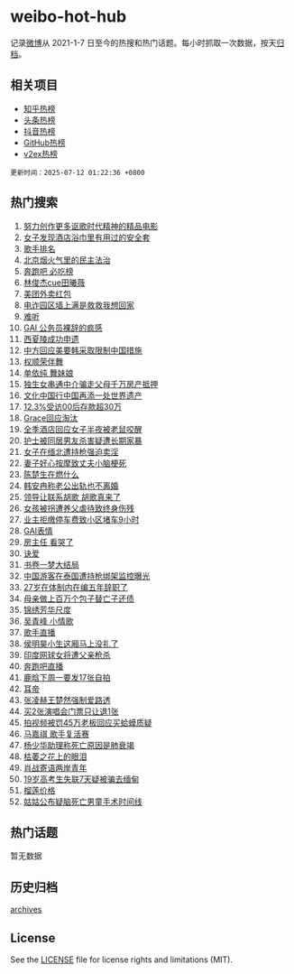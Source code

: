 # weibo-hot-hub

记录[微博](https://www.weibo.com)从 2021-1-7 日至今的热搜和热门话题。每小时抓取一次数据，按天[归档](archives)。

## 相关项目

- [知乎热榜](https://github.com/snaildev/zhihu-hot-hub)
- [头条热榜](https://github.com/snaildev/toutiao-hot-hub)
- [抖音热榜](https://github.com/snaildev/douyin-hot-hub)
- [GitHub热榜](https://github.com/snaildev/github-hot-hub)
- [v2ex热榜](https://github.com/snaildev/v2ex-hot-hub)


`更新时间：2025-07-12 01:22:36 +0800`

## 热门搜索

1. [努力创作更多讴歌时代精神的精品电影](https://m.weibo.cn/search?containerid=100103type%3D1%26t%3D10%26q%3D%23%E5%8A%AA%E5%8A%9B%E5%88%9B%E4%BD%9C%E6%9B%B4%E5%A4%9A%E8%AE%B4%E6%AD%8C%E6%97%B6%E4%BB%A3%E7%B2%BE%E7%A5%9E%E7%9A%84%E7%B2%BE%E5%93%81%E7%94%B5%E5%BD%B1%23&stream_entry_id=51&isnewpage=1&extparam=seat%3D1%26q%3D%2523%25E5%258A%25AA%25E5%258A%259B%25E5%2588%259B%25E4%25BD%259C%25E6%259B%25B4%25E5%25A4%259A%25E8%25AE%25B4%25E6%25AD%258C%25E6%2597%25B6%25E4%25BB%25A3%25E7%25B2%25BE%25E7%25A5%259E%25E7%259A%2584%25E7%25B2%25BE%25E5%2593%2581%25E7%2594%25B5%25E5%25BD%25B1%2523%26filter_type%3Drealtimehot%26stream_entry_id%3D51%26c_type%3D51%26cate%3D10103%26dgr%3D0%26pos%3D0%26display_time%3D1752254554%26pre_seqid%3D17522545546210053928)
1. [女子发现酒店浴巾里有用过的安全套](https://m.weibo.cn/search?containerid=100103type%3D1%26t%3D10%26q%3D%23%E5%A5%B3%E5%AD%90%E5%8F%91%E7%8E%B0%E9%85%92%E5%BA%97%E6%B5%B4%E5%B7%BE%E9%87%8C%E6%9C%89%E7%94%A8%E8%BF%87%E7%9A%84%E5%AE%89%E5%85%A8%E5%A5%97%23&stream_entry_id=31&isnewpage=1&extparam=seat%3D1%26filter_type%3Drealtimehot%26c_type%3D31%26band_rank%3D1%26cate%3D5001%26q%3D%2523%25E5%25A5%25B3%25E5%25AD%2590%25E5%258F%2591%25E7%258E%25B0%25E9%2585%2592%25E5%25BA%2597%25E6%25B5%25B4%25E5%25B7%25BE%25E9%2587%258C%25E6%259C%2589%25E7%2594%25A8%25E8%25BF%2587%25E7%259A%2584%25E5%25AE%2589%25E5%2585%25A8%25E5%25A5%2597%2523%26lcate%3D5001%26dgr%3D0%26pos%3D0%26realpos%3D1%26flag%3D1%26stream_entry_id%3D31%26display_time%3D1752254554%26pre_seqid%3D17522545546210053928)
1. [歌手排名](https://m.weibo.cn/search?containerid=100103type%3D1%26t%3D10%26q%3D%E6%AD%8C%E6%89%8B%E6%8E%92%E5%90%8D&stream_entry_id=31&isnewpage=1&extparam=seat%3D1%26filter_type%3Drealtimehot%26c_type%3D31%26band_rank%3D2%26cate%3D5001%26q%3D%25E6%25AD%258C%25E6%2589%258B%25E6%258E%2592%25E5%2590%258D%26lcate%3D5001%26dgr%3D0%26pos%3D1%26realpos%3D2%26flag%3D2%26stream_entry_id%3D31%26display_time%3D1752254554%26pre_seqid%3D17522545546210053928)
1. [北京烟火气里的民主法治](https://m.weibo.cn/search?containerid=100103type%3D1%26t%3D10%26q%3D%23%E5%8C%97%E4%BA%AC%E7%83%9F%E7%81%AB%E6%B0%94%E9%87%8C%E7%9A%84%E6%B0%91%E4%B8%BB%E6%B3%95%E6%B2%BB%23&stream_entry_id=31&isnewpage=1&extparam=seat%3D1%26filter_type%3Drealtimehot%26c_type%3D31%26band_rank%3D3%26cate%3D5001%26q%3D%2523%25E5%258C%2597%25E4%25BA%25AC%25E7%2583%259F%25E7%2581%25AB%25E6%25B0%2594%25E9%2587%258C%25E7%259A%2584%25E6%25B0%2591%25E4%25B8%25BB%25E6%25B3%2595%25E6%25B2%25BB%2523%26lcate%3D5001%26dgr%3D0%26pos%3D2%26realpos%3D3%26flag%3D0%26stream_entry_id%3D31%26display_time%3D1752254554%26pre_seqid%3D17522545546210053928)
1. [奔跑吧 必吃榜](https://m.weibo.cn/search?containerid=100103type%3D1%26t%3D10%26q%3D%23%E5%A5%94%E8%B7%91%E5%90%A7+%E5%BF%85%E5%90%83%E6%A6%9C%23&stream_entry_id=31&isnewpage=1&extparam=seat%3D1%26filter_type%3Drealtimehot%26c_type%3D31%26band_rank%3D4%26cate%3D5001%26lcate%3D5001%26is_ad_pos%3D1%26pos%3D3%26stream_entry_id%3D31%26adid%3D293388%26topic_ad%3D1%26q%3D%2523%25E5%25A5%2594%25E8%25B7%2591%25E5%2590%25A7%2520%25E5%25BF%2585%25E5%2590%2583%25E6%25A6%259C%2523%26dgr%3D0%26display_time%3D1752254554%26pre_seqid%3D17522545546210053928)
1. [林俊杰cue田曦薇](https://m.weibo.cn/search?containerid=100103type%3D1%26t%3D10%26q%3D%23%E6%9E%97%E4%BF%8A%E6%9D%B0cue%E7%94%B0%E6%9B%A6%E8%96%87%23&stream_entry_id=31&isnewpage=1&extparam=seat%3D1%26filter_type%3Drealtimehot%26c_type%3D31%26band_rank%3D4%26cate%3D5001%26q%3D%2523%25E6%259E%2597%25E4%25BF%258A%25E6%259D%25B0cue%25E7%2594%25B0%25E6%259B%25A6%25E8%2596%2587%2523%26lcate%3D5001%26dgr%3D0%26pos%3D4%26realpos%3D4%26flag%3D2%26stream_entry_id%3D31%26display_time%3D1752254554%26pre_seqid%3D17522545546210053928)
1. [美团外卖红包](https://m.weibo.cn/search?containerid=100103type%3D1%26t%3D10%26q%3D%E7%BE%8E%E5%9B%A2%E5%A4%96%E5%8D%96%E7%BA%A2%E5%8C%85&stream_entry_id=31&isnewpage=1&extparam=seat%3D1%26filter_type%3Drealtimehot%26c_type%3D31%26band_rank%3D5%26cate%3D5001%26q%3D%25E7%25BE%258E%25E5%259B%25A2%25E5%25A4%2596%25E5%258D%2596%25E7%25BA%25A2%25E5%258C%2585%26lcate%3D5001%26dgr%3D0%26pos%3D5%26realpos%3D5%26flag%3D0%26stream_entry_id%3D31%26display_time%3D1752254554%26pre_seqid%3D17522545546210053928)
1. [电诈园区墙上满是救救我想回家](https://m.weibo.cn/search?containerid=100103type%3D1%26t%3D10%26q%3D%23%E7%94%B5%E8%AF%88%E5%9B%AD%E5%8C%BA%E5%A2%99%E4%B8%8A%E6%BB%A1%E6%98%AF%E6%95%91%E6%95%91%E6%88%91%E6%83%B3%E5%9B%9E%E5%AE%B6%23&stream_entry_id=31&isnewpage=1&extparam=seat%3D1%26filter_type%3Drealtimehot%26c_type%3D31%26band_rank%3D6%26cate%3D5001%26q%3D%2523%25E7%2594%25B5%25E8%25AF%2588%25E5%259B%25AD%25E5%258C%25BA%25E5%25A2%2599%25E4%25B8%258A%25E6%25BB%25A1%25E6%2598%25AF%25E6%2595%2591%25E6%2595%2591%25E6%2588%2591%25E6%2583%25B3%25E5%259B%259E%25E5%25AE%25B6%2523%26lcate%3D5001%26dgr%3D0%26pos%3D6%26realpos%3D6%26flag%3D0%26stream_entry_id%3D31%26display_time%3D1752254554%26pre_seqid%3D17522545546210053928)
1. [难听](https://m.weibo.cn/search?containerid=100103type%3D1%26t%3D10%26q%3D%E9%9A%BE%E5%90%AC&stream_entry_id=31&isnewpage=1&extparam=seat%3D1%26filter_type%3Drealtimehot%26c_type%3D31%26band_rank%3D7%26cate%3D5001%26q%3D%25E9%259A%25BE%25E5%2590%25AC%26lcate%3D5001%26dgr%3D0%26pos%3D7%26realpos%3D7%26flag%3D2%26stream_entry_id%3D31%26display_time%3D1752254554%26pre_seqid%3D17522545546210053928)
1. [GAI 公务员裸辞的疯感](https://m.weibo.cn/search?containerid=100103type%3D1%26t%3D10%26q%3DGAI+%E5%85%AC%E5%8A%A1%E5%91%98%E8%A3%B8%E8%BE%9E%E7%9A%84%E7%96%AF%E6%84%9F&stream_entry_id=31&isnewpage=1&extparam=seat%3D1%26filter_type%3Drealtimehot%26c_type%3D31%26band_rank%3D8%26cate%3D5001%26q%3DGAI%2520%25E5%2585%25AC%25E5%258A%25A1%25E5%2591%2598%25E8%25A3%25B8%25E8%25BE%259E%25E7%259A%2584%25E7%2596%25AF%25E6%2584%259F%26lcate%3D5001%26dgr%3D0%26pos%3D8%26realpos%3D8%26flag%3D0%26stream_entry_id%3D31%26display_time%3D1752254554%26pre_seqid%3D17522545546210053928)
1. [西夏陵成功申遗](https://m.weibo.cn/search?containerid=100103type%3D1%26t%3D10%26q%3D%23%E8%A5%BF%E5%A4%8F%E9%99%B5%E6%88%90%E5%8A%9F%E7%94%B3%E9%81%97%23&stream_entry_id=31&isnewpage=1&extparam=seat%3D1%26filter_type%3Drealtimehot%26c_type%3D31%26band_rank%3D9%26cate%3D5001%26q%3D%2523%25E8%25A5%25BF%25E5%25A4%258F%25E9%2599%25B5%25E6%2588%2590%25E5%258A%259F%25E7%2594%25B3%25E9%2581%2597%2523%26lcate%3D5001%26dgr%3D0%26pos%3D9%26realpos%3D9%26flag%3D0%26stream_entry_id%3D31%26display_time%3D1752254554%26pre_seqid%3D17522545546210053928)
1. [中方回应美要韩采取限制中国措施](https://m.weibo.cn/search?containerid=100103type%3D1%26t%3D10%26q%3D%23%E4%B8%AD%E6%96%B9%E5%9B%9E%E5%BA%94%E7%BE%8E%E8%A6%81%E9%9F%A9%E9%87%87%E5%8F%96%E9%99%90%E5%88%B6%E4%B8%AD%E5%9B%BD%E6%8E%AA%E6%96%BD%23&stream_entry_id=31&isnewpage=1&extparam=seat%3D1%26filter_type%3Drealtimehot%26c_type%3D31%26band_rank%3D10%26cate%3D5001%26q%3D%2523%25E4%25B8%25AD%25E6%2596%25B9%25E5%259B%259E%25E5%25BA%2594%25E7%25BE%258E%25E8%25A6%2581%25E9%259F%25A9%25E9%2587%2587%25E5%258F%2596%25E9%2599%2590%25E5%2588%25B6%25E4%25B8%25AD%25E5%259B%25BD%25E6%258E%25AA%25E6%2596%25BD%2523%26lcate%3D5001%26dgr%3D0%26pos%3D10%26realpos%3D10%26flag%3D1%26stream_entry_id%3D31%26display_time%3D1752254554%26pre_seqid%3D17522545546210053928)
1. [权顺荣伴舞](https://m.weibo.cn/search?containerid=100103type%3D1%26t%3D10%26q%3D%E6%9D%83%E9%A1%BA%E8%8D%A3%E4%BC%B4%E8%88%9E&stream_entry_id=31&isnewpage=1&extparam=seat%3D1%26filter_type%3Drealtimehot%26c_type%3D31%26band_rank%3D11%26cate%3D5001%26q%3D%25E6%259D%2583%25E9%25A1%25BA%25E8%258D%25A3%25E4%25BC%25B4%25E8%2588%259E%26lcate%3D5001%26dgr%3D0%26pos%3D11%26realpos%3D11%26flag%3D1%26stream_entry_id%3D31%26display_time%3D1752254554%26pre_seqid%3D17522545546210053928)
1. [单依纯 舞妹娘](https://m.weibo.cn/search?containerid=100103type%3D1%26t%3D10%26q%3D%E5%8D%95%E4%BE%9D%E7%BA%AF+%E8%88%9E%E5%A6%B9%E5%A8%98&stream_entry_id=31&isnewpage=1&extparam=seat%3D1%26filter_type%3Drealtimehot%26c_type%3D31%26band_rank%3D12%26cate%3D5001%26q%3D%25E5%258D%2595%25E4%25BE%259D%25E7%25BA%25AF%2520%25E8%2588%259E%25E5%25A6%25B9%25E5%25A8%2598%26lcate%3D5001%26dgr%3D0%26pos%3D12%26realpos%3D12%26flag%3D0%26stream_entry_id%3D31%26display_time%3D1752254554%26pre_seqid%3D17522545546210053928)
1. [独生女串通中介骗走父母千万房产抵押](https://m.weibo.cn/search?containerid=100103type%3D1%26t%3D10%26q%3D%23%E7%8B%AC%E7%94%9F%E5%A5%B3%E4%B8%B2%E9%80%9A%E4%B8%AD%E4%BB%8B%E9%AA%97%E8%B5%B0%E7%88%B6%E6%AF%8D%E5%8D%83%E4%B8%87%E6%88%BF%E4%BA%A7%E6%8A%B5%E6%8A%BC%23&stream_entry_id=31&isnewpage=1&extparam=seat%3D1%26filter_type%3Drealtimehot%26c_type%3D31%26band_rank%3D13%26cate%3D5001%26q%3D%2523%25E7%258B%25AC%25E7%2594%259F%25E5%25A5%25B3%25E4%25B8%25B2%25E9%2580%259A%25E4%25B8%25AD%25E4%25BB%258B%25E9%25AA%2597%25E8%25B5%25B0%25E7%2588%25B6%25E6%25AF%258D%25E5%258D%2583%25E4%25B8%2587%25E6%2588%25BF%25E4%25BA%25A7%25E6%258A%25B5%25E6%258A%25BC%2523%26lcate%3D5001%26dgr%3D0%26pos%3D13%26realpos%3D13%26flag%3D1%26stream_entry_id%3D31%26display_time%3D1752254554%26pre_seqid%3D17522545546210053928)
1. [文化中国行中国再添一处世界遗产](https://m.weibo.cn/search?containerid=100103type%3D1%26t%3D10%26q%3D%23%E6%96%87%E5%8C%96%E4%B8%AD%E5%9B%BD%E8%A1%8C%E4%B8%AD%E5%9B%BD%E5%86%8D%E6%B7%BB%E4%B8%80%E5%A4%84%E4%B8%96%E7%95%8C%E9%81%97%E4%BA%A7%23&stream_entry_id=31&isnewpage=1&extparam=seat%3D1%26filter_type%3Drealtimehot%26c_type%3D31%26band_rank%3D14%26cate%3D5001%26q%3D%2523%25E6%2596%2587%25E5%258C%2596%25E4%25B8%25AD%25E5%259B%25BD%25E8%25A1%258C%25E4%25B8%25AD%25E5%259B%25BD%25E5%2586%258D%25E6%25B7%25BB%25E4%25B8%2580%25E5%25A4%2584%25E4%25B8%2596%25E7%2595%258C%25E9%2581%2597%25E4%25BA%25A7%2523%26lcate%3D5001%26dgr%3D0%26pos%3D14%26realpos%3D14%26flag%3D0%26stream_entry_id%3D31%26display_time%3D1752254554%26pre_seqid%3D17522545546210053928)
1. [12.3%受访00后存款超30万](https://m.weibo.cn/search?containerid=100103type%3D1%26t%3D10%26q%3D%2312.3%25%E5%8F%97%E8%AE%BF00%E5%90%8E%E5%AD%98%E6%AC%BE%E8%B6%8530%E4%B8%87%23&stream_entry_id=31&isnewpage=1&extparam=seat%3D1%26filter_type%3Drealtimehot%26c_type%3D31%26band_rank%3D15%26cate%3D5001%26q%3D%252312.3%2525%25E5%258F%2597%25E8%25AE%25BF00%25E5%2590%258E%25E5%25AD%2598%25E6%25AC%25BE%25E8%25B6%258530%25E4%25B8%2587%2523%26lcate%3D5001%26dgr%3D0%26pos%3D15%26realpos%3D15%26flag%3D0%26stream_entry_id%3D31%26display_time%3D1752254554%26pre_seqid%3D17522545546210053928)
1. [Grace回应淘汰](https://m.weibo.cn/search?containerid=100103type%3D1%26t%3D10%26q%3D%23Grace%E5%9B%9E%E5%BA%94%E6%B7%98%E6%B1%B0%23&stream_entry_id=31&isnewpage=1&extparam=seat%3D1%26filter_type%3Drealtimehot%26c_type%3D31%26band_rank%3D16%26cate%3D5001%26q%3D%2523Grace%25E5%259B%259E%25E5%25BA%2594%25E6%25B7%2598%25E6%25B1%25B0%2523%26lcate%3D5001%26dgr%3D0%26pos%3D16%26realpos%3D16%26flag%3D1%26stream_entry_id%3D31%26display_time%3D1752254554%26pre_seqid%3D17522545546210053928)
1. [全季酒店回应女子半夜被老鼠咬醒](https://m.weibo.cn/search?containerid=100103type%3D1%26t%3D10%26q%3D%23%E5%85%A8%E5%AD%A3%E9%85%92%E5%BA%97%E5%9B%9E%E5%BA%94%E5%A5%B3%E5%AD%90%E5%8D%8A%E5%A4%9C%E8%A2%AB%E8%80%81%E9%BC%A0%E5%92%AC%E9%86%92%23&stream_entry_id=31&isnewpage=1&extparam=seat%3D1%26filter_type%3Drealtimehot%26c_type%3D31%26band_rank%3D17%26cate%3D5001%26q%3D%2523%25E5%2585%25A8%25E5%25AD%25A3%25E9%2585%2592%25E5%25BA%2597%25E5%259B%259E%25E5%25BA%2594%25E5%25A5%25B3%25E5%25AD%2590%25E5%258D%258A%25E5%25A4%259C%25E8%25A2%25AB%25E8%2580%2581%25E9%25BC%25A0%25E5%2592%25AC%25E9%2586%2592%2523%26lcate%3D5001%26dgr%3D0%26pos%3D17%26realpos%3D17%26flag%3D0%26stream_entry_id%3D31%26display_time%3D1752254554%26pre_seqid%3D17522545546210053928)
1. [护士被同居男友杀害疑遭长期家暴](https://m.weibo.cn/search?containerid=100103type%3D1%26t%3D10%26q%3D%23%E6%8A%A4%E5%A3%AB%E8%A2%AB%E5%90%8C%E5%B1%85%E7%94%B7%E5%8F%8B%E6%9D%80%E5%AE%B3%E7%96%91%E9%81%AD%E9%95%BF%E6%9C%9F%E5%AE%B6%E6%9A%B4%23&stream_entry_id=31&isnewpage=1&extparam=seat%3D1%26filter_type%3Drealtimehot%26c_type%3D31%26band_rank%3D18%26cate%3D5001%26q%3D%2523%25E6%258A%25A4%25E5%25A3%25AB%25E8%25A2%25AB%25E5%2590%258C%25E5%25B1%2585%25E7%2594%25B7%25E5%258F%258B%25E6%259D%2580%25E5%25AE%25B3%25E7%2596%2591%25E9%2581%25AD%25E9%2595%25BF%25E6%259C%259F%25E5%25AE%25B6%25E6%259A%25B4%2523%26lcate%3D5001%26dgr%3D0%26pos%3D18%26realpos%3D18%26flag%3D0%26stream_entry_id%3D31%26display_time%3D1752254554%26pre_seqid%3D17522545546210053928)
1. [女子在缅北遭持枪强迫卖淫](https://m.weibo.cn/search?containerid=100103type%3D1%26t%3D10%26q%3D%23%E5%A5%B3%E5%AD%90%E5%9C%A8%E7%BC%85%E5%8C%97%E9%81%AD%E6%8C%81%E6%9E%AA%E5%BC%BA%E8%BF%AB%E5%8D%96%E6%B7%AB%23&stream_entry_id=31&isnewpage=1&extparam=seat%3D1%26filter_type%3Drealtimehot%26c_type%3D31%26band_rank%3D19%26cate%3D5001%26q%3D%2523%25E5%25A5%25B3%25E5%25AD%2590%25E5%259C%25A8%25E7%25BC%2585%25E5%258C%2597%25E9%2581%25AD%25E6%258C%2581%25E6%259E%25AA%25E5%25BC%25BA%25E8%25BF%25AB%25E5%258D%2596%25E6%25B7%25AB%2523%26lcate%3D5001%26dgr%3D0%26pos%3D19%26realpos%3D19%26flag%3D0%26stream_entry_id%3D31%26display_time%3D1752254554%26pre_seqid%3D17522545546210053928)
1. [妻子好心按摩致丈夫小脑梗死](https://m.weibo.cn/search?containerid=100103type%3D1%26t%3D10%26q%3D%23%E5%A6%BB%E5%AD%90%E5%A5%BD%E5%BF%83%E6%8C%89%E6%91%A9%E8%87%B4%E4%B8%88%E5%A4%AB%E5%B0%8F%E8%84%91%E6%A2%97%E6%AD%BB%23&stream_entry_id=31&isnewpage=1&extparam=seat%3D1%26filter_type%3Drealtimehot%26c_type%3D31%26band_rank%3D20%26cate%3D5001%26q%3D%2523%25E5%25A6%25BB%25E5%25AD%2590%25E5%25A5%25BD%25E5%25BF%2583%25E6%258C%2589%25E6%2591%25A9%25E8%2587%25B4%25E4%25B8%2588%25E5%25A4%25AB%25E5%25B0%258F%25E8%2584%2591%25E6%25A2%2597%25E6%25AD%25BB%2523%26lcate%3D5001%26dgr%3D0%26pos%3D20%26realpos%3D20%26flag%3D0%26stream_entry_id%3D31%26display_time%3D1752254554%26pre_seqid%3D17522545546210053928)
1. [陈楚生在燃什么](https://m.weibo.cn/search?containerid=100103type%3D1%26t%3D10%26q%3D%E9%99%88%E6%A5%9A%E7%94%9F%E5%9C%A8%E7%87%83%E4%BB%80%E4%B9%88&stream_entry_id=31&isnewpage=1&extparam=seat%3D1%26filter_type%3Drealtimehot%26c_type%3D31%26band_rank%3D21%26cate%3D5001%26q%3D%25E9%2599%2588%25E6%25A5%259A%25E7%2594%259F%25E5%259C%25A8%25E7%2587%2583%25E4%25BB%2580%25E4%25B9%2588%26lcate%3D5001%26dgr%3D0%26pos%3D21%26realpos%3D21%26flag%3D0%26stream_entry_id%3D31%26display_time%3D1752254554%26pre_seqid%3D17522545546210053928)
1. [韩安冉称老公出轨也不离婚](https://m.weibo.cn/search?containerid=100103type%3D1%26t%3D10%26q%3D%23%E9%9F%A9%E5%AE%89%E5%86%89%E7%A7%B0%E8%80%81%E5%85%AC%E5%87%BA%E8%BD%A8%E4%B9%9F%E4%B8%8D%E7%A6%BB%E5%A9%9A%23&stream_entry_id=31&isnewpage=1&extparam=seat%3D1%26filter_type%3Drealtimehot%26c_type%3D31%26band_rank%3D22%26cate%3D5001%26q%3D%2523%25E9%259F%25A9%25E5%25AE%2589%25E5%2586%2589%25E7%25A7%25B0%25E8%2580%2581%25E5%2585%25AC%25E5%2587%25BA%25E8%25BD%25A8%25E4%25B9%259F%25E4%25B8%258D%25E7%25A6%25BB%25E5%25A9%259A%2523%26lcate%3D5001%26dgr%3D0%26pos%3D22%26realpos%3D22%26flag%3D0%26stream_entry_id%3D31%26display_time%3D1752254554%26pre_seqid%3D17522545546210053928)
1. [领导让联系胡歌 胡歌真来了](https://m.weibo.cn/search?containerid=100103type%3D1%26t%3D10%26q%3D%E9%A2%86%E5%AF%BC%E8%AE%A9%E8%81%94%E7%B3%BB%E8%83%A1%E6%AD%8C+%E8%83%A1%E6%AD%8C%E7%9C%9F%E6%9D%A5%E4%BA%86&stream_entry_id=31&isnewpage=1&extparam=seat%3D1%26filter_type%3Drealtimehot%26c_type%3D31%26band_rank%3D23%26cate%3D5001%26q%3D%25E9%25A2%2586%25E5%25AF%25BC%25E8%25AE%25A9%25E8%2581%2594%25E7%25B3%25BB%25E8%2583%25A1%25E6%25AD%258C%2520%25E8%2583%25A1%25E6%25AD%258C%25E7%259C%259F%25E6%259D%25A5%25E4%25BA%2586%26lcate%3D5001%26dgr%3D0%26pos%3D23%26realpos%3D23%26flag%3D2%26stream_entry_id%3D31%26display_time%3D1752254554%26pre_seqid%3D17522545546210053928)
1. [女孩被拐遭养父虐待致终身伤残](https://m.weibo.cn/search?containerid=100103type%3D1%26t%3D10%26q%3D%23%E5%A5%B3%E5%AD%A9%E8%A2%AB%E6%8B%90%E9%81%AD%E5%85%BB%E7%88%B6%E8%99%90%E5%BE%85%E8%87%B4%E7%BB%88%E8%BA%AB%E4%BC%A4%E6%AE%8B%23&stream_entry_id=31&isnewpage=1&extparam=seat%3D1%26filter_type%3Drealtimehot%26c_type%3D31%26band_rank%3D24%26cate%3D5001%26q%3D%2523%25E5%25A5%25B3%25E5%25AD%25A9%25E8%25A2%25AB%25E6%258B%2590%25E9%2581%25AD%25E5%2585%25BB%25E7%2588%25B6%25E8%2599%2590%25E5%25BE%2585%25E8%2587%25B4%25E7%25BB%2588%25E8%25BA%25AB%25E4%25BC%25A4%25E6%25AE%258B%2523%26lcate%3D5001%26dgr%3D0%26pos%3D24%26realpos%3D24%26flag%3D1%26stream_entry_id%3D31%26display_time%3D1752254554%26pre_seqid%3D17522545546210053928)
1. [业主拒缴停车费致小区堵车9小时](https://m.weibo.cn/search?containerid=100103type%3D1%26t%3D10%26q%3D%23%E4%B8%9A%E4%B8%BB%E6%8B%92%E7%BC%B4%E5%81%9C%E8%BD%A6%E8%B4%B9%E8%87%B4%E5%B0%8F%E5%8C%BA%E5%A0%B5%E8%BD%A69%E5%B0%8F%E6%97%B6%23&stream_entry_id=31&isnewpage=1&extparam=seat%3D1%26filter_type%3Drealtimehot%26c_type%3D31%26band_rank%3D25%26cate%3D5001%26q%3D%2523%25E4%25B8%259A%25E4%25B8%25BB%25E6%258B%2592%25E7%25BC%25B4%25E5%2581%259C%25E8%25BD%25A6%25E8%25B4%25B9%25E8%2587%25B4%25E5%25B0%258F%25E5%258C%25BA%25E5%25A0%25B5%25E8%25BD%25A69%25E5%25B0%258F%25E6%2597%25B6%2523%26lcate%3D5001%26dgr%3D0%26pos%3D25%26realpos%3D25%26flag%3D1%26stream_entry_id%3D31%26display_time%3D1752254554%26pre_seqid%3D17522545546210053928)
1. [GAI表情](https://m.weibo.cn/search?containerid=100103type%3D1%26t%3D10%26q%3DGAI%E8%A1%A8%E6%83%85&stream_entry_id=31&isnewpage=1&extparam=seat%3D1%26filter_type%3Drealtimehot%26c_type%3D31%26band_rank%3D26%26cate%3D5001%26q%3DGAI%25E8%25A1%25A8%25E6%2583%2585%26lcate%3D5001%26dgr%3D0%26pos%3D26%26realpos%3D26%26flag%3D0%26stream_entry_id%3D31%26display_time%3D1752254554%26pre_seqid%3D17522545546210053928)
1. [房主任 看哭了](https://m.weibo.cn/search?containerid=100103type%3D1%26t%3D10%26q%3D%E6%88%BF%E4%B8%BB%E4%BB%BB+%E7%9C%8B%E5%93%AD%E4%BA%86&stream_entry_id=31&isnewpage=1&extparam=seat%3D1%26filter_type%3Drealtimehot%26c_type%3D31%26band_rank%3D27%26cate%3D5001%26q%3D%25E6%2588%25BF%25E4%25B8%25BB%25E4%25BB%25BB%2520%25E7%259C%258B%25E5%2593%25AD%25E4%25BA%2586%26lcate%3D5001%26dgr%3D0%26pos%3D27%26realpos%3D27%26flag%3D0%26stream_entry_id%3D31%26display_time%3D1752254554%26pre_seqid%3D17522545546210053928)
1. [诀爱](https://m.weibo.cn/search?containerid=100103type%3D1%26t%3D10%26q%3D%E8%AF%80%E7%88%B1&stream_entry_id=31&isnewpage=1&extparam=seat%3D1%26filter_type%3Drealtimehot%26c_type%3D31%26band_rank%3D28%26cate%3D5001%26q%3D%25E8%25AF%2580%25E7%2588%25B1%26lcate%3D5001%26dgr%3D0%26pos%3D28%26realpos%3D28%26flag%3D0%26stream_entry_id%3D31%26display_time%3D1752254554%26pre_seqid%3D17522545546210053928)
1. [书卷一梦大结局](https://m.weibo.cn/search?containerid=100103type%3D1%26t%3D10%26q%3D%23%E4%B9%A6%E5%8D%B7%E4%B8%80%E6%A2%A6%E5%A4%A7%E7%BB%93%E5%B1%80%23&stream_entry_id=31&isnewpage=1&extparam=seat%3D1%26filter_type%3Drealtimehot%26c_type%3D31%26band_rank%3D29%26cate%3D5001%26q%3D%2523%25E4%25B9%25A6%25E5%258D%25B7%25E4%25B8%2580%25E6%25A2%25A6%25E5%25A4%25A7%25E7%25BB%2593%25E5%25B1%2580%2523%26lcate%3D5001%26dgr%3D0%26pos%3D29%26realpos%3D29%26flag%3D0%26stream_entry_id%3D31%26display_time%3D1752254554%26pre_seqid%3D17522545546210053928)
1. [中国游客在泰国遭持枪绑架监控曝光](https://m.weibo.cn/search?containerid=100103type%3D1%26t%3D10%26q%3D%23%E4%B8%AD%E5%9B%BD%E6%B8%B8%E5%AE%A2%E5%9C%A8%E6%B3%B0%E5%9B%BD%E9%81%AD%E6%8C%81%E6%9E%AA%E7%BB%91%E6%9E%B6%E7%9B%91%E6%8E%A7%E6%9B%9D%E5%85%89%23&stream_entry_id=31&isnewpage=1&extparam=seat%3D1%26filter_type%3Drealtimehot%26c_type%3D31%26band_rank%3D30%26cate%3D5001%26q%3D%2523%25E4%25B8%25AD%25E5%259B%25BD%25E6%25B8%25B8%25E5%25AE%25A2%25E5%259C%25A8%25E6%25B3%25B0%25E5%259B%25BD%25E9%2581%25AD%25E6%258C%2581%25E6%259E%25AA%25E7%25BB%2591%25E6%259E%25B6%25E7%259B%2591%25E6%258E%25A7%25E6%259B%259D%25E5%2585%2589%2523%26lcate%3D5001%26dgr%3D0%26pos%3D30%26realpos%3D30%26flag%3D0%26stream_entry_id%3D31%26display_time%3D1752254554%26pre_seqid%3D17522545546210053928)
1. [27岁在体制内在编五年辞职了](https://m.weibo.cn/search?containerid=100103type%3D1%26t%3D10%26q%3D27%E5%B2%81%E5%9C%A8%E4%BD%93%E5%88%B6%E5%86%85%E5%9C%A8%E7%BC%96%E4%BA%94%E5%B9%B4%E8%BE%9E%E8%81%8C%E4%BA%86&stream_entry_id=31&isnewpage=1&extparam=seat%3D1%26filter_type%3Drealtimehot%26c_type%3D31%26band_rank%3D31%26cate%3D5001%26q%3D27%25E5%25B2%2581%25E5%259C%25A8%25E4%25BD%2593%25E5%2588%25B6%25E5%2586%2585%25E5%259C%25A8%25E7%25BC%2596%25E4%25BA%2594%25E5%25B9%25B4%25E8%25BE%259E%25E8%2581%258C%25E4%25BA%2586%26lcate%3D5001%26dgr%3D0%26pos%3D31%26realpos%3D31%26flag%3D0%26stream_entry_id%3D31%26display_time%3D1752254554%26pre_seqid%3D17522545546210053928)
1. [母亲做上百万个包子替亡子还债](https://m.weibo.cn/search?containerid=100103type%3D1%26t%3D10%26q%3D%23%E6%AF%8D%E4%BA%B2%E5%81%9A%E4%B8%8A%E7%99%BE%E4%B8%87%E4%B8%AA%E5%8C%85%E5%AD%90%E6%9B%BF%E4%BA%A1%E5%AD%90%E8%BF%98%E5%80%BA%23&stream_entry_id=31&isnewpage=1&extparam=seat%3D1%26filter_type%3Drealtimehot%26c_type%3D31%26band_rank%3D32%26cate%3D5001%26q%3D%2523%25E6%25AF%258D%25E4%25BA%25B2%25E5%2581%259A%25E4%25B8%258A%25E7%2599%25BE%25E4%25B8%2587%25E4%25B8%25AA%25E5%258C%2585%25E5%25AD%2590%25E6%259B%25BF%25E4%25BA%25A1%25E5%25AD%2590%25E8%25BF%2598%25E5%2580%25BA%2523%26lcate%3D5001%26dgr%3D0%26pos%3D32%26realpos%3D32%26flag%3D1%26stream_entry_id%3D31%26display_time%3D1752254554%26pre_seqid%3D17522545546210053928)
1. [锦绣芳华尺度](https://m.weibo.cn/search?containerid=100103type%3D1%26t%3D10%26q%3D%23%E9%94%A6%E7%BB%A3%E8%8A%B3%E5%8D%8E%E5%B0%BA%E5%BA%A6%23&stream_entry_id=31&isnewpage=1&extparam=seat%3D1%26filter_type%3Drealtimehot%26c_type%3D31%26band_rank%3D33%26cate%3D5001%26q%3D%2523%25E9%2594%25A6%25E7%25BB%25A3%25E8%258A%25B3%25E5%258D%258E%25E5%25B0%25BA%25E5%25BA%25A6%2523%26lcate%3D5001%26dgr%3D0%26pos%3D33%26realpos%3D33%26flag%3D0%26stream_entry_id%3D31%26display_time%3D1752254554%26pre_seqid%3D17522545546210053928)
1. [吴青峰 小情歌](https://m.weibo.cn/search?containerid=100103type%3D1%26t%3D10%26q%3D%E5%90%B4%E9%9D%92%E5%B3%B0+%E5%B0%8F%E6%83%85%E6%AD%8C&stream_entry_id=31&isnewpage=1&extparam=seat%3D1%26filter_type%3Drealtimehot%26c_type%3D31%26band_rank%3D34%26cate%3D5001%26q%3D%25E5%2590%25B4%25E9%259D%2592%25E5%25B3%25B0%2520%25E5%25B0%258F%25E6%2583%2585%25E6%25AD%258C%26lcate%3D5001%26dgr%3D0%26pos%3D34%26realpos%3D34%26flag%3D0%26stream_entry_id%3D31%26display_time%3D1752254554%26pre_seqid%3D17522545546210053928)
1. [歌手直播](https://m.weibo.cn/search?containerid=100103type%3D1%26t%3D10%26q%3D%E6%AD%8C%E6%89%8B%E7%9B%B4%E6%92%AD&stream_entry_id=31&isnewpage=1&extparam=seat%3D1%26filter_type%3Drealtimehot%26c_type%3D31%26band_rank%3D35%26cate%3D5001%26q%3D%25E6%25AD%258C%25E6%2589%258B%25E7%259B%25B4%25E6%2592%25AD%26lcate%3D5001%26dgr%3D0%26pos%3D35%26realpos%3D35%26flag%3D0%26stream_entry_id%3D31%26display_time%3D1752254554%26pre_seqid%3D17522545546210053928)
1. [侯明昊小生这厢马上没礼了](https://m.weibo.cn/search?containerid=100103type%3D1%26t%3D10%26q%3D%E4%BE%AF%E6%98%8E%E6%98%8A%E5%B0%8F%E7%94%9F%E8%BF%99%E5%8E%A2%E9%A9%AC%E4%B8%8A%E6%B2%A1%E7%A4%BC%E4%BA%86&stream_entry_id=31&isnewpage=1&extparam=seat%3D1%26filter_type%3Drealtimehot%26c_type%3D31%26band_rank%3D36%26cate%3D5001%26q%3D%25E4%25BE%25AF%25E6%2598%258E%25E6%2598%258A%25E5%25B0%258F%25E7%2594%259F%25E8%25BF%2599%25E5%258E%25A2%25E9%25A9%25AC%25E4%25B8%258A%25E6%25B2%25A1%25E7%25A4%25BC%25E4%25BA%2586%26lcate%3D5001%26dgr%3D0%26pos%3D36%26realpos%3D36%26flag%3D0%26stream_entry_id%3D31%26display_time%3D1752254554%26pre_seqid%3D17522545546210053928)
1. [印度网球女将遭父亲枪杀](https://m.weibo.cn/search?containerid=100103type%3D1%26t%3D10%26q%3D%23%E5%8D%B0%E5%BA%A6%E7%BD%91%E7%90%83%E5%A5%B3%E5%B0%86%E9%81%AD%E7%88%B6%E4%BA%B2%E6%9E%AA%E6%9D%80%23&stream_entry_id=31&isnewpage=1&extparam=seat%3D1%26filter_type%3Drealtimehot%26c_type%3D31%26band_rank%3D37%26cate%3D5001%26q%3D%2523%25E5%258D%25B0%25E5%25BA%25A6%25E7%25BD%2591%25E7%2590%2583%25E5%25A5%25B3%25E5%25B0%2586%25E9%2581%25AD%25E7%2588%25B6%25E4%25BA%25B2%25E6%259E%25AA%25E6%259D%2580%2523%26lcate%3D5001%26dgr%3D0%26pos%3D37%26realpos%3D37%26flag%3D0%26stream_entry_id%3D31%26display_time%3D1752254554%26pre_seqid%3D17522545546210053928)
1. [奔跑吧直播](https://m.weibo.cn/search?containerid=100103type%3D1%26t%3D10%26q%3D%E5%A5%94%E8%B7%91%E5%90%A7%E7%9B%B4%E6%92%AD&stream_entry_id=31&isnewpage=1&extparam=seat%3D1%26filter_type%3Drealtimehot%26c_type%3D31%26band_rank%3D38%26cate%3D5001%26q%3D%25E5%25A5%2594%25E8%25B7%2591%25E5%2590%25A7%25E7%259B%25B4%25E6%2592%25AD%26lcate%3D5001%26dgr%3D0%26pos%3D38%26realpos%3D38%26flag%3D1%26stream_entry_id%3D31%26display_time%3D1752254554%26pre_seqid%3D17522545546210053928)
1. [鹿晗下周一要发17张自拍](https://m.weibo.cn/search?containerid=100103type%3D1%26t%3D10%26q%3D%23%E9%B9%BF%E6%99%97%E4%B8%8B%E5%91%A8%E4%B8%80%E8%A6%81%E5%8F%9117%E5%BC%A0%E8%87%AA%E6%8B%8D%23&stream_entry_id=31&isnewpage=1&extparam=seat%3D1%26filter_type%3Drealtimehot%26c_type%3D31%26band_rank%3D39%26cate%3D5001%26q%3D%2523%25E9%25B9%25BF%25E6%2599%2597%25E4%25B8%258B%25E5%2591%25A8%25E4%25B8%2580%25E8%25A6%2581%25E5%258F%259117%25E5%25BC%25A0%25E8%2587%25AA%25E6%258B%258D%2523%26lcate%3D5001%26dgr%3D0%26pos%3D39%26realpos%3D39%26flag%3D0%26stream_entry_id%3D31%26display_time%3D1752254554%26pre_seqid%3D17522545546210053928)
1. [耳帝](https://m.weibo.cn/search?containerid=100103type%3D1%26t%3D10%26q%3D%E8%80%B3%E5%B8%9D&stream_entry_id=31&isnewpage=1&extparam=seat%3D1%26filter_type%3Drealtimehot%26c_type%3D31%26band_rank%3D40%26cate%3D5001%26q%3D%25E8%2580%25B3%25E5%25B8%259D%26lcate%3D5001%26dgr%3D0%26pos%3D40%26realpos%3D40%26flag%3D0%26stream_entry_id%3D31%26display_time%3D1752254554%26pre_seqid%3D17522545546210053928)
1. [张凌赫王楚然强制爱路透](https://m.weibo.cn/search?containerid=100103type%3D1%26t%3D10%26q%3D%23%E5%BC%A0%E5%87%8C%E8%B5%AB%E7%8E%8B%E6%A5%9A%E7%84%B6%E5%BC%BA%E5%88%B6%E7%88%B1%E8%B7%AF%E9%80%8F%23&stream_entry_id=31&isnewpage=1&extparam=seat%3D1%26filter_type%3Drealtimehot%26c_type%3D31%26band_rank%3D41%26cate%3D5001%26q%3D%2523%25E5%25BC%25A0%25E5%2587%258C%25E8%25B5%25AB%25E7%258E%258B%25E6%25A5%259A%25E7%2584%25B6%25E5%25BC%25BA%25E5%2588%25B6%25E7%2588%25B1%25E8%25B7%25AF%25E9%2580%258F%2523%26lcate%3D5001%26dgr%3D0%26pos%3D41%26realpos%3D41%26flag%3D1%26stream_entry_id%3D31%26display_time%3D1752254554%26pre_seqid%3D17522545546210053928)
1. [买2张演唱会门票只让退1张](https://m.weibo.cn/search?containerid=100103type%3D1%26t%3D10%26q%3D%23%E4%B9%B02%E5%BC%A0%E6%BC%94%E5%94%B1%E4%BC%9A%E9%97%A8%E7%A5%A8%E5%8F%AA%E8%AE%A9%E9%80%801%E5%BC%A0%23&stream_entry_id=31&isnewpage=1&extparam=seat%3D1%26filter_type%3Drealtimehot%26c_type%3D31%26band_rank%3D42%26cate%3D5001%26q%3D%2523%25E4%25B9%25B02%25E5%25BC%25A0%25E6%25BC%2594%25E5%2594%25B1%25E4%25BC%259A%25E9%2597%25A8%25E7%25A5%25A8%25E5%258F%25AA%25E8%25AE%25A9%25E9%2580%25801%25E5%25BC%25A0%2523%26lcate%3D5001%26dgr%3D0%26pos%3D42%26realpos%3D42%26flag%3D1%26stream_entry_id%3D31%26display_time%3D1752254554%26pre_seqid%3D17522545546210053928)
1. [拍视频被罚45万老板回应买蛤蟆质疑](https://m.weibo.cn/search?containerid=100103type%3D1%26t%3D10%26q%3D%23%E6%8B%8D%E8%A7%86%E9%A2%91%E8%A2%AB%E7%BD%9A45%E4%B8%87%E8%80%81%E6%9D%BF%E5%9B%9E%E5%BA%94%E4%B9%B0%E8%9B%A4%E8%9F%86%E8%B4%A8%E7%96%91%23&stream_entry_id=31&isnewpage=1&extparam=seat%3D1%26filter_type%3Drealtimehot%26c_type%3D31%26band_rank%3D43%26cate%3D5001%26q%3D%2523%25E6%258B%258D%25E8%25A7%2586%25E9%25A2%2591%25E8%25A2%25AB%25E7%25BD%259A45%25E4%25B8%2587%25E8%2580%2581%25E6%259D%25BF%25E5%259B%259E%25E5%25BA%2594%25E4%25B9%25B0%25E8%259B%25A4%25E8%259F%2586%25E8%25B4%25A8%25E7%2596%2591%2523%26lcate%3D5001%26dgr%3D0%26pos%3D43%26realpos%3D43%26flag%3D0%26stream_entry_id%3D31%26display_time%3D1752254554%26pre_seqid%3D17522545546210053928)
1. [马嘉祺 歌手复活赛](https://m.weibo.cn/search?containerid=100103type%3D1%26t%3D10%26q%3D%E9%A9%AC%E5%98%89%E7%A5%BA+%E6%AD%8C%E6%89%8B%E5%A4%8D%E6%B4%BB%E8%B5%9B&stream_entry_id=31&isnewpage=1&extparam=seat%3D1%26filter_type%3Drealtimehot%26c_type%3D31%26band_rank%3D44%26cate%3D5001%26q%3D%25E9%25A9%25AC%25E5%2598%2589%25E7%25A5%25BA%2520%25E6%25AD%258C%25E6%2589%258B%25E5%25A4%258D%25E6%25B4%25BB%25E8%25B5%259B%26lcate%3D5001%26dgr%3D0%26pos%3D44%26realpos%3D44%26flag%3D0%26stream_entry_id%3D31%26display_time%3D1752254554%26pre_seqid%3D17522545546210053928)
1. [杨少华助理称死亡原因是肺衰竭](https://m.weibo.cn/search?containerid=100103type%3D1%26t%3D10%26q%3D%23%E6%9D%A8%E5%B0%91%E5%8D%8E%E5%8A%A9%E7%90%86%E7%A7%B0%E6%AD%BB%E4%BA%A1%E5%8E%9F%E5%9B%A0%E6%98%AF%E8%82%BA%E8%A1%B0%E7%AB%AD%23&stream_entry_id=31&isnewpage=1&extparam=seat%3D1%26filter_type%3Drealtimehot%26c_type%3D31%26band_rank%3D45%26cate%3D5001%26q%3D%2523%25E6%259D%25A8%25E5%25B0%2591%25E5%258D%258E%25E5%258A%25A9%25E7%2590%2586%25E7%25A7%25B0%25E6%25AD%25BB%25E4%25BA%25A1%25E5%258E%259F%25E5%259B%25A0%25E6%2598%25AF%25E8%2582%25BA%25E8%25A1%25B0%25E7%25AB%25AD%2523%26lcate%3D5001%26dgr%3D0%26pos%3D45%26realpos%3D45%26flag%3D0%26stream_entry_id%3D31%26display_time%3D1752254554%26pre_seqid%3D17522545546210053928)
1. [枯萎之花上的眼泪](https://m.weibo.cn/search?containerid=100103type%3D1%26t%3D10%26q%3D%E6%9E%AF%E8%90%8E%E4%B9%8B%E8%8A%B1%E4%B8%8A%E7%9A%84%E7%9C%BC%E6%B3%AA&stream_entry_id=31&isnewpage=1&extparam=seat%3D1%26filter_type%3Drealtimehot%26c_type%3D31%26band_rank%3D46%26cate%3D5001%26q%3D%25E6%259E%25AF%25E8%2590%258E%25E4%25B9%258B%25E8%258A%25B1%25E4%25B8%258A%25E7%259A%2584%25E7%259C%25BC%25E6%25B3%25AA%26lcate%3D5001%26dgr%3D0%26pos%3D46%26realpos%3D46%26flag%3D1%26stream_entry_id%3D31%26display_time%3D1752254554%26pre_seqid%3D17522545546210053928)
1. [肖战寄语两岸青年](https://m.weibo.cn/search?containerid=100103type%3D1%26t%3D10%26q%3D%23%E8%82%96%E6%88%98%E5%AF%84%E8%AF%AD%E4%B8%A4%E5%B2%B8%E9%9D%92%E5%B9%B4%23&stream_entry_id=31&isnewpage=1&extparam=seat%3D1%26filter_type%3Drealtimehot%26c_type%3D31%26band_rank%3D47%26cate%3D5001%26q%3D%2523%25E8%2582%2596%25E6%2588%2598%25E5%25AF%2584%25E8%25AF%25AD%25E4%25B8%25A4%25E5%25B2%25B8%25E9%259D%2592%25E5%25B9%25B4%2523%26lcate%3D5001%26dgr%3D0%26pos%3D47%26realpos%3D47%26flag%3D1%26stream_entry_id%3D31%26display_time%3D1752254554%26pre_seqid%3D17522545546210053928)
1. [19岁高考生失联7天疑被骗去缅甸](https://m.weibo.cn/search?containerid=100103type%3D1%26t%3D10%26q%3D%2319%E5%B2%81%E9%AB%98%E8%80%83%E7%94%9F%E5%A4%B1%E8%81%947%E5%A4%A9%E7%96%91%E8%A2%AB%E9%AA%97%E5%8E%BB%E7%BC%85%E7%94%B8%23&stream_entry_id=31&isnewpage=1&extparam=seat%3D1%26filter_type%3Drealtimehot%26c_type%3D31%26band_rank%3D48%26cate%3D5001%26q%3D%252319%25E5%25B2%2581%25E9%25AB%2598%25E8%2580%2583%25E7%2594%259F%25E5%25A4%25B1%25E8%2581%25947%25E5%25A4%25A9%25E7%2596%2591%25E8%25A2%25AB%25E9%25AA%2597%25E5%258E%25BB%25E7%25BC%2585%25E7%2594%25B8%2523%26lcate%3D5001%26dgr%3D0%26pos%3D48%26realpos%3D48%26flag%3D0%26stream_entry_id%3D31%26display_time%3D1752254554%26pre_seqid%3D17522545546210053928)
1. [榴莲价格](https://m.weibo.cn/search?containerid=100103type%3D1%26t%3D10%26q%3D%E6%A6%B4%E8%8E%B2%E4%BB%B7%E6%A0%BC&stream_entry_id=31&isnewpage=1&extparam=seat%3D1%26filter_type%3Drealtimehot%26c_type%3D31%26band_rank%3D49%26cate%3D5001%26q%3D%25E6%25A6%25B4%25E8%258E%25B2%25E4%25BB%25B7%25E6%25A0%25BC%26lcate%3D5001%26dgr%3D0%26pos%3D49%26realpos%3D49%26flag%3D0%26stream_entry_id%3D31%26display_time%3D1752254554%26pre_seqid%3D17522545546210053928)
1. [姑姑公布疑脑死亡男童手术时间线](https://m.weibo.cn/search?containerid=100103type%3D1%26t%3D10%26q%3D%23%E5%A7%91%E5%A7%91%E5%85%AC%E5%B8%83%E7%96%91%E8%84%91%E6%AD%BB%E4%BA%A1%E7%94%B7%E7%AB%A5%E6%89%8B%E6%9C%AF%E6%97%B6%E9%97%B4%E7%BA%BF%23&stream_entry_id=31&isnewpage=1&extparam=seat%3D1%26filter_type%3Drealtimehot%26c_type%3D31%26band_rank%3D50%26cate%3D5001%26q%3D%2523%25E5%25A7%2591%25E5%25A7%2591%25E5%2585%25AC%25E5%25B8%2583%25E7%2596%2591%25E8%2584%2591%25E6%25AD%25BB%25E4%25BA%25A1%25E7%2594%25B7%25E7%25AB%25A5%25E6%2589%258B%25E6%259C%25AF%25E6%2597%25B6%25E9%2597%25B4%25E7%25BA%25BF%2523%26lcate%3D5001%26dgr%3D0%26pos%3D50%26realpos%3D50%26flag%3D0%26stream_entry_id%3D31%26display_time%3D1752254554%26pre_seqid%3D17522545546210053928)

## 热门话题

暂无数据

## 历史归档

[archives](archives)

## License

See the [LICENSE](LICENSE) file for license rights and limitations (MIT).
